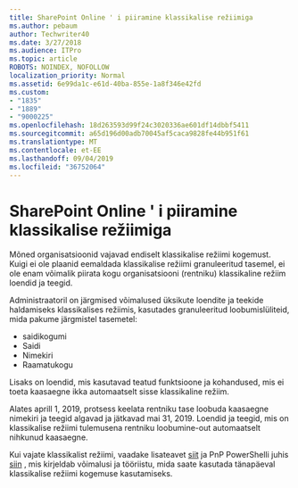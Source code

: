 ```yaml
---
title: SharePoint Online ' i piiramine klassikalise režiimiga
ms.author: pebaum
author: Techwriter40
ms.date: 3/27/2018
ms.audience: ITPro
ms.topic: article
ROBOTS: NOINDEX, NOFOLLOW
localization_priority: Normal
ms.assetid: 6e99da1c-e61d-40ba-855e-1a8f346e42fd
ms.custom:
- "1835"
- "1889"
- "9000225"
ms.openlocfilehash: 18d263593d99f24c3020336ae601df14dbbf5411
ms.sourcegitcommit: a65d196d00adb70045af5caca9828fe44b951f61
ms.translationtype: MT
ms.contentlocale: et-EE
ms.lasthandoff: 09/04/2019
ms.locfileid: "36752064"
---
```

# <a name="restrict-sharepoint-online-to-classic-mode"></a>SharePoint Online ' i piiramine klassikalise režiimiga

Mõned organisatsioonid vajavad endiselt klassikalise režiimi kogemust. Kuigi ei ole plaanid eemaldada klassikalise režiimi granuleeritud tasemel, ei ole enam võimalik piirata kogu organisatsiooni (rentniku) klassikaline režiim loendid ja teegid.

Administraatoril on järgmised võimalused üksikute loendite ja teekide haldamiseks klassikalises režiimis, kasutades granuleeritud loobumislüliteid, mida pakume järgmistel tasemetel:

- saidikogumi
- Saidi
- Nimekiri
- Raamatukogu

Lisaks on loendid, mis kasutavad teatud funktsioone ja kohandused, mis ei toeta kaasaegne ikka automaatselt sisse klassikaline režiim.

Alates aprill 1, 2019, protsess keelata rentniku tase loobuda kaasaegne nimekiri ja teegid algavad ja jätkavad mai 31, 2019.  Loendid ja teegid, mis on klassikalise režiimi tulemusena rentniku loobumine-out automaatselt nihkunud kaasaegne.

Kui vajate klassikalist režiimi, vaadake lisateavet [siit](https://techcommunity.microsoft.com/t5/Microsoft-SharePoint-Blog/Delivering-SharePoint-modern-experiences/ba-p/315023) ja PnP PowerShelli juhis [siin](https://docs.microsoft.com/sharepoint/dev/transform/modernize-userinterface-lists-and-libraries-optout) , mis kirjeldab võimalusi ja tööriistu, mida saate kasutada tänapäeval klassikalise režiimi kogemuse kasutamiseks.
